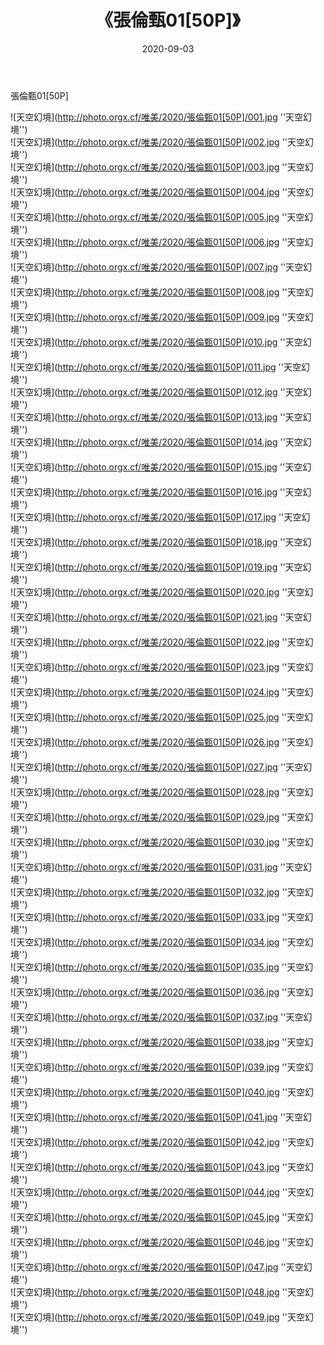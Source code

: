 ﻿---
layout: post
title:  《張倫甄01[50P]》
date:   2020-09-03
img: http://photo.orgx.cf/唯美/2020/張倫甄01[50P]/000.jpg
categories: [美女, 清纯, 唯美]
---

張倫甄01[50P]



![天空幻境](http://photo.orgx.cf/唯美/2020/張倫甄01[50P]/001.jpg ''天空幻境'') <br>
![天空幻境](http://photo.orgx.cf/唯美/2020/張倫甄01[50P]/002.jpg ''天空幻境'') <br>
![天空幻境](http://photo.orgx.cf/唯美/2020/張倫甄01[50P]/003.jpg ''天空幻境'') <br>
![天空幻境](http://photo.orgx.cf/唯美/2020/張倫甄01[50P]/004.jpg ''天空幻境'') <br>
![天空幻境](http://photo.orgx.cf/唯美/2020/張倫甄01[50P]/005.jpg ''天空幻境'') <br>
![天空幻境](http://photo.orgx.cf/唯美/2020/張倫甄01[50P]/006.jpg ''天空幻境'') <br>
![天空幻境](http://photo.orgx.cf/唯美/2020/張倫甄01[50P]/007.jpg ''天空幻境'') <br>
![天空幻境](http://photo.orgx.cf/唯美/2020/張倫甄01[50P]/008.jpg ''天空幻境'') <br>
![天空幻境](http://photo.orgx.cf/唯美/2020/張倫甄01[50P]/009.jpg ''天空幻境'') <br>
![天空幻境](http://photo.orgx.cf/唯美/2020/張倫甄01[50P]/010.jpg ''天空幻境'') <br>
![天空幻境](http://photo.orgx.cf/唯美/2020/張倫甄01[50P]/011.jpg ''天空幻境'') <br>
![天空幻境](http://photo.orgx.cf/唯美/2020/張倫甄01[50P]/012.jpg ''天空幻境'') <br>
![天空幻境](http://photo.orgx.cf/唯美/2020/張倫甄01[50P]/013.jpg ''天空幻境'') <br>
![天空幻境](http://photo.orgx.cf/唯美/2020/張倫甄01[50P]/014.jpg ''天空幻境'') <br>
![天空幻境](http://photo.orgx.cf/唯美/2020/張倫甄01[50P]/015.jpg ''天空幻境'') <br>
![天空幻境](http://photo.orgx.cf/唯美/2020/張倫甄01[50P]/016.jpg ''天空幻境'') <br>
![天空幻境](http://photo.orgx.cf/唯美/2020/張倫甄01[50P]/017.jpg ''天空幻境'') <br>
![天空幻境](http://photo.orgx.cf/唯美/2020/張倫甄01[50P]/018.jpg ''天空幻境'') <br>
![天空幻境](http://photo.orgx.cf/唯美/2020/張倫甄01[50P]/019.jpg ''天空幻境'') <br>
![天空幻境](http://photo.orgx.cf/唯美/2020/張倫甄01[50P]/020.jpg ''天空幻境'') <br>
![天空幻境](http://photo.orgx.cf/唯美/2020/張倫甄01[50P]/021.jpg ''天空幻境'') <br>
![天空幻境](http://photo.orgx.cf/唯美/2020/張倫甄01[50P]/022.jpg ''天空幻境'') <br>
![天空幻境](http://photo.orgx.cf/唯美/2020/張倫甄01[50P]/023.jpg ''天空幻境'') <br>
![天空幻境](http://photo.orgx.cf/唯美/2020/張倫甄01[50P]/024.jpg ''天空幻境'') <br>
![天空幻境](http://photo.orgx.cf/唯美/2020/張倫甄01[50P]/025.jpg ''天空幻境'') <br>
![天空幻境](http://photo.orgx.cf/唯美/2020/張倫甄01[50P]/026.jpg ''天空幻境'') <br>
![天空幻境](http://photo.orgx.cf/唯美/2020/張倫甄01[50P]/027.jpg ''天空幻境'') <br>
![天空幻境](http://photo.orgx.cf/唯美/2020/張倫甄01[50P]/028.jpg ''天空幻境'') <br>
![天空幻境](http://photo.orgx.cf/唯美/2020/張倫甄01[50P]/029.jpg ''天空幻境'') <br>
![天空幻境](http://photo.orgx.cf/唯美/2020/張倫甄01[50P]/030.jpg ''天空幻境'') <br>
![天空幻境](http://photo.orgx.cf/唯美/2020/張倫甄01[50P]/031.jpg ''天空幻境'') <br>
![天空幻境](http://photo.orgx.cf/唯美/2020/張倫甄01[50P]/032.jpg ''天空幻境'') <br>
![天空幻境](http://photo.orgx.cf/唯美/2020/張倫甄01[50P]/033.jpg ''天空幻境'') <br>
![天空幻境](http://photo.orgx.cf/唯美/2020/張倫甄01[50P]/034.jpg ''天空幻境'') <br>
![天空幻境](http://photo.orgx.cf/唯美/2020/張倫甄01[50P]/035.jpg ''天空幻境'') <br>
![天空幻境](http://photo.orgx.cf/唯美/2020/張倫甄01[50P]/036.jpg ''天空幻境'') <br>
![天空幻境](http://photo.orgx.cf/唯美/2020/張倫甄01[50P]/037.jpg ''天空幻境'') <br>
![天空幻境](http://photo.orgx.cf/唯美/2020/張倫甄01[50P]/038.jpg ''天空幻境'') <br>
![天空幻境](http://photo.orgx.cf/唯美/2020/張倫甄01[50P]/039.jpg ''天空幻境'') <br>
![天空幻境](http://photo.orgx.cf/唯美/2020/張倫甄01[50P]/040.jpg ''天空幻境'') <br>
![天空幻境](http://photo.orgx.cf/唯美/2020/張倫甄01[50P]/041.jpg ''天空幻境'') <br>
![天空幻境](http://photo.orgx.cf/唯美/2020/張倫甄01[50P]/042.jpg ''天空幻境'') <br>
![天空幻境](http://photo.orgx.cf/唯美/2020/張倫甄01[50P]/043.jpg ''天空幻境'') <br>
![天空幻境](http://photo.orgx.cf/唯美/2020/張倫甄01[50P]/044.jpg ''天空幻境'') <br>
![天空幻境](http://photo.orgx.cf/唯美/2020/張倫甄01[50P]/045.jpg ''天空幻境'') <br>
![天空幻境](http://photo.orgx.cf/唯美/2020/張倫甄01[50P]/046.jpg ''天空幻境'') <br>
![天空幻境](http://photo.orgx.cf/唯美/2020/張倫甄01[50P]/047.jpg ''天空幻境'') <br>
![天空幻境](http://photo.orgx.cf/唯美/2020/張倫甄01[50P]/048.jpg ''天空幻境'') <br>
![天空幻境](http://photo.orgx.cf/唯美/2020/張倫甄01[50P]/049.jpg ''天空幻境'') <br>